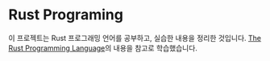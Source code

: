 # Rust Programing

이 프로젝트는 Rust 프로그래밍 언어를 공부하고, 실습한 내용을 정리한 것입니다. [The Rust Programming Language](https://rinthel.github.io/rust-lang-book-ko/foreword.html)의 내용을 참고로 학습했습니다. 


